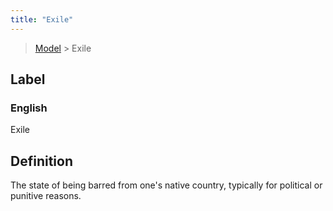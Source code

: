 ```yaml
---
title: "Exile"
---
```


> [Model](../../) > Exile

## Label

### English
Exile


## Definition
The state of being barred from one's native country, typically for political or punitive reasons. 


    
